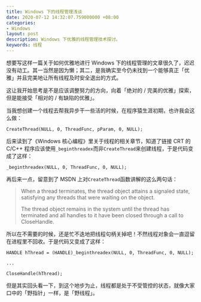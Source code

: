 ```yaml
---
title: Windows 下的线程管理浅谈
date: 2020-07-12 14:32:07.759000000 +08:00
categories:
- Windows
layout: post
description: Windows 下优雅的线程管理技术探讨。
keywords: 线程
---
```


想要写这样一篇关于如何优雅地进行 Windows 下的线程管理的文章很久了，迟迟没有动工。其一当然是因为懒；其二，是我确实至今仍未找到一个能够真正「优雅」并且完美地让所有线程及时安全退出的方式。

这让我开始思考是不是应该调整努力的方向，向着「绝对的 / 完美的优雅」探索，但是能接受「相对的 / 有缺陷的优雅」。

当我想创建一个线程去帮我异步干一些活的时候，在程序猿生涯初期，也许我会这么做：

```
CreateThread(NULL, 0, ThreadFunc, pParam, 0, NULL);
```

后来读到了《Windows 核心编程》里关于线程的相关章节，知道了链接 CRT 的 C/C++ 程序应该使用`_beginthreadex`而非`CreateThread`来创建线程，于是代码变成了这样：

```
_beginthreadex(NULL, 0, ThreadFunc, 0, NULL);
```

再后来一点，留意到了 MSDN 上对`CreateThread`函数讲解的这么两句话：

> When a thread terminates, the thread object attains a signaled state, satisfying any threads that were waiting on the object.
>
> The thread object remains in the system until the thread has terminated and all handles to it have been closed through a call to CloseHandle.

所以在不需要的时候，还是忙不迭地把线程句柄关掉吧！不然线程对象会一直逗留在进程里不回收。于是代码又变成了这样：

```
HANDLE hThread = (HANDLE)_beginthreadex(NULL, 0, ThreadFunc, 0, NULL);

...

CloseHandle(hThread);
```

但是其实回头看一下，到这个地步为止，线程都是处于不受管控的状态，就像大家口中的「野指针」一样，是「野线程」。
